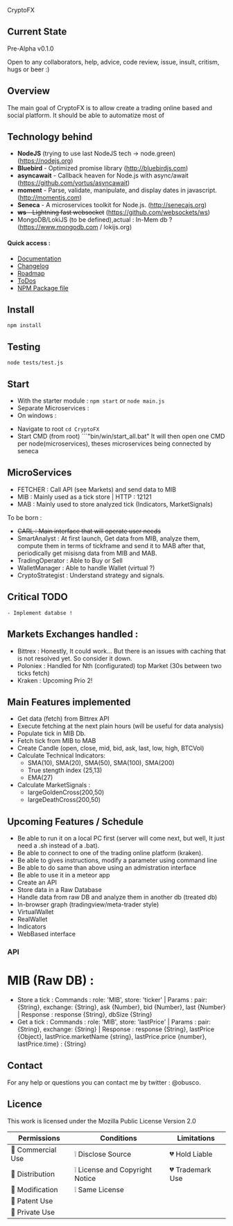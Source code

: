 CryptoFX

## Current State
Pre-Alpha v0.1.0

Open to any collaborators, help, advice, code review, issue, insult, critism, hugs or beer :)

## Overview

The main goal of CryptoFX is to allow create a trading online based and social platform.
It should be able to automatize most of

## Technology behind
* **NodeJS** (trying to use last NodeJS tech -> node.green) (https://nodejs.org)
* **Bluebird** - Optimized promise library (http://bluebirdjs.com) 
* **asyncawait** - Callback heaven for Node.js with async/await (https://github.com/yortus/asyncawait)
* **moment** - Parse, validate, manipulate, and display dates in javascript. (http://momentjs.com)
* **Seneca** - A microservices toolkit for Node.js. (http://senecajs.org)
* ~~**ws** - Lightning fast websocket~~ (https://github.com/websockets/ws)
* MongoDB/LokiJS (to be defined),actual : In-Mem db ? (https://www.mongodb.com / lokijs.org)

#### Quick access :

-  [Documentation](DOCUMENTATION.md)
-  [Changelog](CHANGELOG.md)
-  [Roadmap](ROADMAP.md)
-  [ToDos](ROADMAP.md#todos)
-  [NPM Package file](package.json)

## Install
```npm install```

## Testing 
```node tests/test.js```

## Start 
* With the starter module : ```npm start``` or ```node main.js```   
* Separate Microservices : 
 * On windows :
 - Navigate to root ```cd CryptoFX```
 - Start CMD (from root) ```"bin/win/start_all.bat"
 It will then open one CMD per node(microservices), theses microservices being connected by seneca 

## MicroServices 

- FETCHER : Call API (see Markets) and send data to MIB
- MIB : Mainly used as a tick store | HTTP : 12121
- MAB : Mainly used to store analyzed tick (Indicators, MarketSignals)

To be born : 

- ~~CARL : Main interface that will operate user needs~~
- SmartAnalyst : 
    At first launch, Get data from MIB, analyze them, compute them in terms of tickframe and send it to MAB
    after that, periodically get misisng data from MIB and MAB.
- TradingOperator : Able to Buy or Sell
- WalletManager : Able to handle Wallet (virtual ?)
- CryptoStrategist : Understand strategy and signals.

## Critical TODO
    - Implement databse !


## Markets Exchanges handled : 

- Bittrex : Honestly, It could work... But there is an issues with caching that is not resolved yet. So consider it down. 
- Poloniex : Handled for Nth (configurated) top Market (30s between two ticks fetch)   
- Kraken : Upcoming Prio 2! 

## Main Features implemented

* Get data (fetch) from Bittrex API
* Execute fetching at the next plain hours (will be useful for data analysis)
* Populate tick in MIB Db.
* Fetch tick from MIB to MAB
* Create Candle (open, close, mid, bid, ask, last, low, high, BTCVol)
* Calculate Technical Indicators:
    - SMA(10), SMA(20), SMA(50), SMA(100), SMA(200)
    - True stength index (25,13)
    - EMA(27)
* Calculate MarketSignals : 
    - largeGoldenCross(200,50)
    - largeDeathCross(200,50)

## Upcoming Features / Schedule

* Be able to run it on a local PC first (server will come next, but well, It just need a .sh instead of a .bat).
* Be able to connect to one of the trading online platform (kraken).
* Be able to gives instructions, modify a parameter using command line
* Be able to do same than above using an admistration interface
* Be able to use it in a meteor app
* Create an API
* Store data in a Raw Database
* Handle data from raw DB and analyze them in another db (treated db)
* In-browser graph (tradingview/meta-trader style)
* VirtualWallet
* RealWallet
* Indicators
* WebBased interface

### API 
# MIB (Raw DB) : 

* Store a tick :  Commands : role: 'MIB', store: 'ticker' | Params :  pair: {String}, exchange: {String}, ask {Number}, bid {Number}, last {Number} | Response : response {String}, dbSize {String}
* Get a tick : Commands : role: 'MIB', store: 'lastPrice' | Params :  pair: {String}, exchange: {String} | Response : response {String}, lastPrice {Object}, lastPrice.marketName {string}, lastPrice.price {number}, lastPrice.time} : {String}


## Contact

For any help or questions you can contact me by twitter : @obusco.

## Licence

This work is licensed under the Mozilla Public License Version 2.0

| Permissions               	| Conditions                                    	| Limitations   	|
|---------------------------	|-----------------------------------------------	|---------------	|
| :green_heart: Commercial Use 	| :grey_exclamation: Disclose Source              	| :broken_heart: Hold Liable   	|
| :green_heart: Distribution  	| :grey_exclamation: License and Copyright Notice 	| :broken_heart: Trademark Use 	|
| :green_heart: Modification   	| :grey_exclamation: Same License                 	|               	|
| :green_heart:  Patent Use    	|                                                 	|               	|
| :green_heart: Private Use    	|                                                 	|               	|
